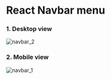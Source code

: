 # React Navbar menu


### 1. Desktop view
![navbar_2](https://user-images.githubusercontent.com/63918911/98463433-9333fe00-21fe-11eb-92a6-85159828eba5.PNG)


### 2. Mobile view
![navbar_1](https://user-images.githubusercontent.com/63918911/98463440-a2b34700-21fe-11eb-8248-c8c86771c440.PNG)
